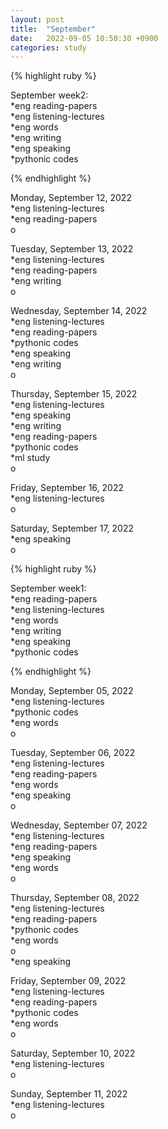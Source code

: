 ```yaml
---
layout: post
title:  "September"
date:   2022-09-05 10:50:30 +0900
categories: study
---
```






{% highlight ruby %}


September week2:  
*eng reading-papers  
*eng listening-lectures      
*eng words  
*eng writing  
*eng speaking  
*pythonic codes  


{% endhighlight %}  



Monday, September 12, 2022     
*eng listening-lectures  
*eng reading-papers  
o  


Tuesday, September 13, 2022     
*eng listening-lectures  
*eng reading-papers  
*eng writing  
o  


Wednesday, September 14, 2022     
*eng listening-lectures  
*eng reading-papers  
*pythonic codes  
*eng speaking  
*eng writing  
o  


Thursday, September 15, 2022     
*eng listening-lectures  
*eng speaking  
*eng writing  
*eng reading-papers  
*pythonic codes  
*ml study  
o  


Friday, September 16, 2022     
*eng listening-lectures  
o  


Saturday, September 17, 2022     
*eng speaking  
o  







{% highlight ruby %}


September week1:  
*eng reading-papers  
*eng listening-lectures      
*eng words  
*eng writing  
*eng speaking  
*pythonic codes  

{% endhighlight %}  



Monday, September 05, 2022     
*eng listening-lectures  
*pythonic codes  
*eng words  
o  


Tuesday, September 06, 2022     
*eng listening-lectures  
*eng reading-papers   
*eng words  
*eng speaking  
o  


Wednesday, September 07, 2022     
*eng listening-lectures  
*eng reading-papers  
*eng speaking  
*eng words  
o  


Thursday, September 08, 2022     
*eng listening-lectures  
*eng reading-papers  
*pythonic codes  
*eng words  
o  
*eng speaking  


Friday, September 09, 2022     
*eng listening-lectures  
*eng reading-papers  
*pythonic codes  
*eng words  
o  


Saturday, September 10, 2022     
*eng listening-lectures  
o  


Sunday, September 11, 2022     
*eng listening-lectures  
o  

